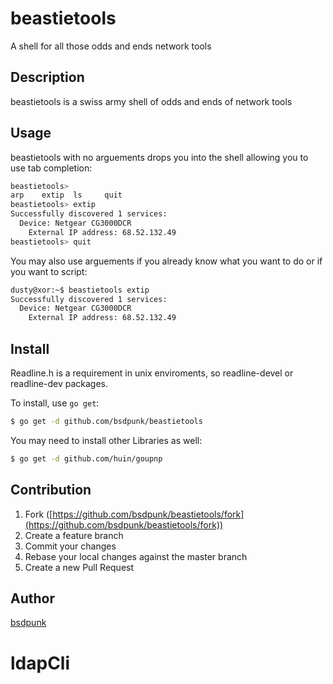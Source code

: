 # beastietools
A shell for all those odds and ends network tools


## Description
beastietools is a swiss army shell of odds and ends of network tools

## Usage
beastietools with no arguements drops you into the shell allowing you to use tab completion:
```bash
beastietools> 
arp    extip  ls     quit   
beastietools> extip 
Successfully discovered 1 services:
  Device: Netgear CG3000DCR
    External IP address: 68.52.132.49
beastietools> quit
```

You may also use arguements if you already know what you want to do or if you want to script:
```bash
dusty@xor:~$ beastietools extip
Successfully discovered 1 services:
  Device: Netgear CG3000DCR
    External IP address: 68.52.132.49
```

## Install
Readline.h is a requirement in unix enviroments, so readline-devel or readline-dev packages.

To install, use `go get`:

```bash
$ go get -d github.com/bsdpunk/beastietools
```
You may need to install other Libraries as well:
```bash
$ go get -d github.com/huin/goupnp
```

## Contribution

1. Fork ([https://github.com/bsdpunk/beastietools/fork](https://github.com/bsdpunk/beastietools/fork))
1. Create a feature branch
1. Commit your changes
1. Rebase your local changes against the master branch
1. Create a new Pull Request

## Author

[bsdpunk](https://github.com/bsdpunk)
# ldapCli
